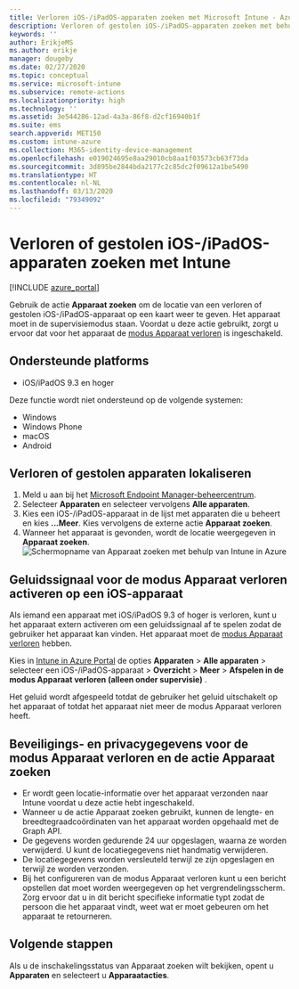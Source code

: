 ```yaml
---
title: Verloren iOS-/iPadOS-apparaten zoeken met Microsoft Intune - Azure | Microsoft Docs
description: Verloren of gestolen iOS-/iPadOS-apparaten zoeken met behulp van de functie Apparaat zoeken in Microsoft Intune. Ontvang meer informatie over beveiliging en privacy wanneer u de actie Apparaat zoeken gebruikt.
keywords: ''
author: ErikjeMS
ms.author: erikje
manager: dougeby
ms.date: 02/27/2020
ms.topic: conceptual
ms.service: microsoft-intune
ms.subservice: remote-actions
ms.localizationpriority: high
ms.technology: ''
ms.assetid: 3e544286-12ad-4a3a-86f8-d2cf16940b1f
ms.suite: ems
search.appverid: MET150
ms.custom: intune-azure
ms.collection: M365-identity-device-management
ms.openlocfilehash: e019024695e8aa29010cb8aa1f03573cb63f73da
ms.sourcegitcommit: 3d895be2844bda2177c2c85dc2f09612a1be5490
ms.translationtype: HT
ms.contentlocale: nl-NL
ms.lasthandoff: 03/13/2020
ms.locfileid: "79349092"
---
```

# <a name="locate-lost-or-stolen-iosipados-devices-with-intune"></a>Verloren of gestolen iOS-/iPadOS-apparaten zoeken met Intune

[!INCLUDE [azure_portal](../includes/azure_portal.md)]

Gebruik de actie **Apparaat zoeken** om de locatie van een verloren of gestolen iOS-/iPadOS-apparaat op een kaart weer te geven. Het apparaat moet in de supervisiemodus staan. Voordat u deze actie gebruikt, zorgt u ervoor dat voor het apparaat de [modus Apparaat verloren](device-lost-mode.md) is ingeschakeld.

## <a name="supported-platforms"></a>Ondersteunde platforms

- iOS/iPadOS 9.3 en hoger

Deze functie wordt niet ondersteund op de volgende systemen: 
- Windows
- Windows Phone
- macOS
- Android

## <a name="locate-a-lost-or-stolen-device"></a>Verloren of gestolen apparaten lokaliseren

1. Meld u aan bij het [Microsoft Endpoint Manager-beheercentrum](https://go.microsoft.com/fwlink/?linkid=2109431).
3. Selecteer **Apparaten** en selecteer vervolgens **Alle apparaten**.
4. Kies een iOS-/iPadOS-apparaat in de lijst met apparaten die u beheert en kies **...Meer**. Kies vervolgens de externe actie **Apparaat zoeken**.
5. Wanneer het apparaat is gevonden, wordt de locatie weergegeven in **Apparaat zoeken**.
    ![Schermopname van Apparaat zoeken met behulp van Intune in Azure](./media/device-locate/locate-device.png)


## <a name="activate-lost-mode-sound-alert-on-an-ios-device"></a>Geluidssignaal voor de modus Apparaat verloren activeren op een iOS-apparaat

Als iemand een apparaat met iOS/iPadOS 9.3 of hoger is verloren, kunt u het apparaat extern activeren om een geluidssignaal af te spelen zodat de gebruiker het apparaat kan vinden. Het apparaat moet de [modus Apparaat verloren](device-lost-mode.md) hebben.

Kies in [Intune in Azure Portal](https://aka.ms/intuneportal) de opties **Apparaten** > **Alle apparaten** > selecteer een iOS-/iPadOS-apparaat > **Overzicht** > **Meer** > **Afspelen in de modus Apparaat verloren (alleen onder supervisie)** .

Het geluid wordt afgespeeld totdat de gebruiker het geluid uitschakelt op het apparaat of totdat het apparaat niet meer de modus Apparaat verloren heeft.


## <a name="security-and-privacy-information-for-lost-mode-and-locate-device-actions"></a>Beveiligings- en privacygegevens voor de modus Apparaat verloren en de actie Apparaat zoeken
- Er wordt geen locatie-informatie over het apparaat verzonden naar Intune voordat u deze actie hebt ingeschakeld.
- Wanneer u de actie Apparaat zoeken gebruikt, kunnen de lengte- en breedtegraadcoördinaten van het apparaat worden opgehaald met de Graph API.
- De gegevens worden gedurende 24 uur opgeslagen, waarna ze worden verwijderd. U kunt de locatiegegevens niet handmatig verwijderen.
- De locatiegegevens worden versleuteld terwijl ze zijn opgeslagen en terwijl ze worden verzonden.
- Bij het configureren van de modus Apparaat verloren kunt u een bericht opstellen dat moet worden weergegeven op het vergrendelingsscherm. Zorg ervoor dat u in dit bericht specifieke informatie typt zodat de persoon die het apparaat vindt, weet wat er moet gebeuren om het apparaat te retourneren.

## <a name="next-steps"></a>Volgende stappen

Als u de inschakelingsstatus van Apparaat zoeken wilt bekijken, opent u **Apparaten** en selecteert u **Apparaatacties**.
